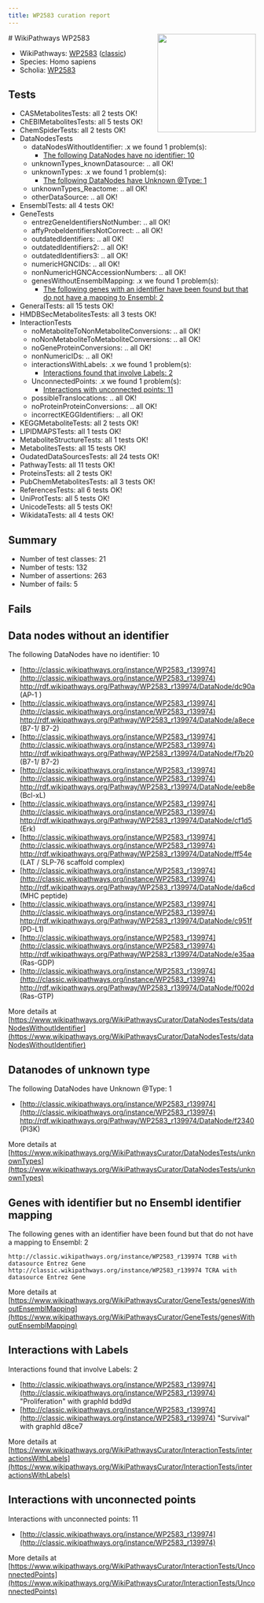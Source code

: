 ```yaml
---
title: WP2583 curation report
---
```


<img style="float: right; width: 200px" src="https://upload.wikimedia.org/wikipedia/commons/thumb/8/83/Wplogo_with_text_500.png/640px-Wplogo_with_text_500.png" />
# WikiPathways WP2583

* WikiPathways: [WP2583](https://wikipathways.org/pathways/WP2583) ([classic](https://classic.wikipathways.org/instance/WP2583))
* Species: Homo sapiens
* Scholia: [WP2583](https://scholia.toolforge.org/wikipathways/WP2583)
## Tests
* CASMetabolitesTests: all 2 tests OK!
* ChEBIMetabolitesTests: all 5 tests OK!
* ChemSpiderTests: all 2 tests OK!
* DataNodesTests
    * dataNodesWithoutIdentifier: .x we found 1 problem(s):
        * [The following DataNodes have no identifier: 10](#8792c490)
    * unknownTypes_knownDatasource: .. all OK!
    * unknownTypes: .x we found 1 problem(s):
        * [The following DataNodes have Unknown @Type: 1](#839973df)
    * unknownTypes_Reactome: .. all OK!
    * otherDataSource: .. all OK!
* EnsemblTests: all 4 tests OK!
* GeneTests
    * entrezGeneIdentifiersNotNumber: .. all OK!
    * affyProbeIdentifiersNotCorrect: .. all OK!
    * outdatedIdentifiers: .. all OK!
    * outdatedIdentifiers2: .. all OK!
    * outdatedIdentifiers3: .. all OK!
    * numericHGNCIDs: .. all OK!
    * nonNumericHGNCAccessionNumbers: .. all OK!
    * genesWithoutEnsemblMapping: .x we found 1 problem(s):
        * [The following genes with an identifier have been found but that do not have a mapping to Ensembl: 2](#40286d84)
* GeneralTests: all 15 tests OK!
* HMDBSecMetabolitesTests: all 3 tests OK!
* InteractionTests
    * noMetaboliteToNonMetaboliteConversions: .. all OK!
    * noNonMetaboliteToMetaboliteConversions: .. all OK!
    * noGeneProteinConversions: .. all OK!
    * nonNumericIDs: .. all OK!
    * interactionsWithLabels: .x we found 1 problem(s):
        * [Interactions found that involve Labels: 2](#630d2679)
    * UnconnectedPoints: .x we found 1 problem(s):
        * [Interactions with unconnected points: 11](#7f1d4078)
    * possibleTranslocations: .. all OK!
    * noProteinProteinConversions: .. all OK!
    * incorrectKEGGIdentifiers: .. all OK!
* KEGGMetaboliteTests: all 2 tests OK!
* LIPIDMAPSTests: all 1 tests OK!
* MetaboliteStructureTests: all 1 tests OK!
* MetabolitesTests: all 15 tests OK!
* OudatedDataSourcesTests: all 24 tests OK!
* PathwayTests: all 11 tests OK!
* ProteinsTests: all 2 tests OK!
* PubChemMetabolitesTests: all 3 tests OK!
* ReferencesTests: all 6 tests OK!
* UniProtTests: all 5 tests OK!
* UnicodeTests: all 5 tests OK!
* WikidataTests: all 4 tests OK!


## Summary

* Number of test classes: 21
* Number of tests: 132
* Number of assertions: 263
* Number of fails: 5

## Fails

<a name="8792c490" />

## Data nodes without an identifier

The following DataNodes have no identifier: 10

* [http://classic.wikipathways.org/instance/WP2583_r139974](http://classic.wikipathways.org/instance/WP2583_r139974) http://rdf.wikipathways.org/Pathway/WP2583_r139974/DataNode/dc90a (AP-1 )
* [http://classic.wikipathways.org/instance/WP2583_r139974](http://classic.wikipathways.org/instance/WP2583_r139974) http://rdf.wikipathways.org/Pathway/WP2583_r139974/DataNode/a8ece (B7-1/ B7-2)
* [http://classic.wikipathways.org/instance/WP2583_r139974](http://classic.wikipathways.org/instance/WP2583_r139974) http://rdf.wikipathways.org/Pathway/WP2583_r139974/DataNode/f7b20 (B7-1/ B7-2)
* [http://classic.wikipathways.org/instance/WP2583_r139974](http://classic.wikipathways.org/instance/WP2583_r139974) http://rdf.wikipathways.org/Pathway/WP2583_r139974/DataNode/eeb8e (Bcl-xL)
* [http://classic.wikipathways.org/instance/WP2583_r139974](http://classic.wikipathways.org/instance/WP2583_r139974) http://rdf.wikipathways.org/Pathway/WP2583_r139974/DataNode/cf1d5 (Erk)
* [http://classic.wikipathways.org/instance/WP2583_r139974](http://classic.wikipathways.org/instance/WP2583_r139974) http://rdf.wikipathways.org/Pathway/WP2583_r139974/DataNode/ff54e (LAT / SLP-76 scaffold complex)
* [http://classic.wikipathways.org/instance/WP2583_r139974](http://classic.wikipathways.org/instance/WP2583_r139974) http://rdf.wikipathways.org/Pathway/WP2583_r139974/DataNode/da6cd (MHC
peptide)
* [http://classic.wikipathways.org/instance/WP2583_r139974](http://classic.wikipathways.org/instance/WP2583_r139974) http://rdf.wikipathways.org/Pathway/WP2583_r139974/DataNode/c951f (PD-L1)
* [http://classic.wikipathways.org/instance/WP2583_r139974](http://classic.wikipathways.org/instance/WP2583_r139974) http://rdf.wikipathways.org/Pathway/WP2583_r139974/DataNode/e35aa (Ras-GDP)
* [http://classic.wikipathways.org/instance/WP2583_r139974](http://classic.wikipathways.org/instance/WP2583_r139974) http://rdf.wikipathways.org/Pathway/WP2583_r139974/DataNode/f002d (Ras-GTP)


More details at [https://www.wikipathways.org/WikiPathwaysCurator/DataNodesTests/dataNodesWithoutIdentifier](https://www.wikipathways.org/WikiPathwaysCurator/DataNodesTests/dataNodesWithoutIdentifier)

<a name="839973df" />

## Datanodes of unknown type

The following DataNodes have Unknown @Type: 1

* [http://classic.wikipathways.org/instance/WP2583_r139974](http://classic.wikipathways.org/instance/WP2583_r139974) http://rdf.wikipathways.org/Pathway/WP2583_r139974/DataNode/f2340 (PI3K)


More details at [https://www.wikipathways.org/WikiPathwaysCurator/DataNodesTests/unknownTypes](https://www.wikipathways.org/WikiPathwaysCurator/DataNodesTests/unknownTypes)

<a name="40286d84" />

## Genes with identifier but no Ensembl identifier mapping

The following genes with an identifier have been found but that do not have a mapping to Ensembl: 2
```
http://classic.wikipathways.org/instance/WP2583_r139974 TCRB with datasource Entrez Gene
http://classic.wikipathways.org/instance/WP2583_r139974 TCRA with datasource Entrez Gene
```

More details at [https://www.wikipathways.org/WikiPathwaysCurator/GeneTests/genesWithoutEnsemblMapping](https://www.wikipathways.org/WikiPathwaysCurator/GeneTests/genesWithoutEnsemblMapping)

<a name="630d2679" />

## Interactions with Labels

Interactions found that involve Labels: 2

* [http://classic.wikipathways.org/instance/WP2583_r139974](http://classic.wikipathways.org/instance/WP2583_r139974) "Proliferation" with graphId bdd9d
* [http://classic.wikipathways.org/instance/WP2583_r139974](http://classic.wikipathways.org/instance/WP2583_r139974) "Survival" with graphId d8ce7


More details at [https://www.wikipathways.org/WikiPathwaysCurator/InteractionTests/interactionsWithLabels](https://www.wikipathways.org/WikiPathwaysCurator/InteractionTests/interactionsWithLabels)

<a name="7f1d4078" />

## Interactions with unconnected points

Interactions with unconnected points: 11

* [http://classic.wikipathways.org/instance/WP2583_r139974](http://classic.wikipathways.org/instance/WP2583_r139974)


More details at [https://www.wikipathways.org/WikiPathwaysCurator/InteractionTests/UnconnectedPoints](https://www.wikipathways.org/WikiPathwaysCurator/InteractionTests/UnconnectedPoints)

